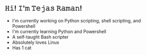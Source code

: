 
## 𝙷𝚒! 𝙸'𝚖 𝚃𝚎𝚓𝚊𝚜 𝚁𝚊𝚖𝚊𝚗!

- I'm currently working on Python scripting, shell scripting, and Powershell
- I'm currently learning Python and Powershell
- A self-taught Bash scripter
- Absolutely loves Linux
- Has 1 cat
